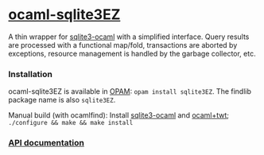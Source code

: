 # [ocaml-sqlite3EZ](http://github.com/mlin/ocaml-sqlite3EZ)

A thin wrapper for [sqlite3-ocaml](https://bitbucket.org/mmottl/sqlite3-ocaml)
with a simplified interface. Query results are processed with a functional
map/fold, transactions are aborted by exceptions, resource management is
handled by the garbage collector, etc.

### Installation

ocaml-sqlite3EZ is available in [OPAM](http://opam.ocamlpro.com):
`opam install sqlite3EZ`. The findlib package name is also `sqlite3EZ`.

Manual build (with ocamlfind): Install
[sqlite3-ocaml](https://bitbucket.org/mmottl/sqlite3-ocaml) and
[ocaml+twt](https://github.com/mlin/twt);
`./configure && make && make install`

### [API documentation](http://mlin.github.io/ocaml-sqlite3EZ/Sqlite3EZ.html)

